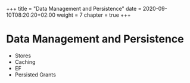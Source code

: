 +++
title = "Data Management and Persistence"
date = 2020-09-10T08:20:20+02:00
weight = 7
chapter = true
+++

# Data Management and Persistence


* Stores
* Caching
* EF
* Persisted Grants
